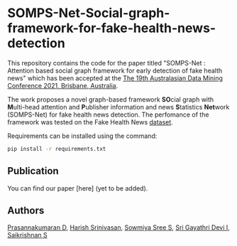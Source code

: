 # SOMPS-Net-Social-graph-framework-for-fake-health-news-detection

This repository contains the code for the paper titled "SOMPS-Net : Attention based social graph framework for early detection of fake health news" which has been accepted at the [The 19th Australasian Data Mining Conference 2021, Brisbane, Australia](https://ausdm21.ausdm.org/).

The work proposes a novel graph-based framework **SO**cial graph with **M**ulti-head attention and **P**ublisher information and news **S**tatistics **Net**work (SOMPS-Net) for fake health news detection. The perfomance of the framework was tested on the Fake Health News [dataset](https://arxiv.org/abs/2002.00837).

Requirements can be installed using the command:

```bash
pip install -r requirements.txt
```

## Publication

You can find our paper [here] (yet to be added).

## Authors

[Prasannakumaran D](http://github.com/PrasannaKumaran), [Harish Srinivasan](https://github.com/Harish-Srinivasan), [Sowmiya Sree S](https://github.com/sowmiya-2805), [Sri Gayathri Devi I](https://github.com/gayu28), [Saikrishnan S](https://github.com/SaikrishnanShankar)
